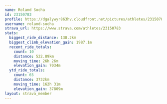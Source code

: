 ```yaml
---
name: Roland Socha
id: 23150783
profile: https://dgalywyr863hv.cloudfront.net/pictures/athletes/23150783/14745672/4/large.jpg
username: roland-socha
strava_url: https://www.strava.com/athletes/23150783
stats:
  biggest_ride_distance: 138.2km
  biggest_climb_elevation_gain: 1987.1m
  recent_ride_totals:
    count: 10
    distance: 522.89km
    moving_time: 26h 26m
    elevation_gain: 7034m
  ytd_ride_totals:
    count: 65
    distance: 3732km
    moving_time: 162h 31m
    elevation_gain: 37809m
layout: strava_member
--- 
```

